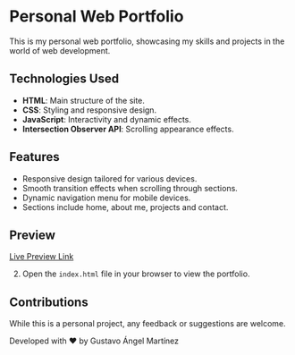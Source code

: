 # Personal Web Portfolio

This is my personal web portfolio, showcasing my skills and projects in the world of web development.

## Technologies Used

- **HTML**: Main structure of the site.
- **CSS**: Styling and responsive design.
- **JavaScript**: Interactivity and dynamic effects.
- **Intersection Observer API**: Scrolling appearance effects.

## Features

- Responsive design tailored for various devices.
- Smooth transition effects when scrolling through sections.
- Dynamic navigation menu for mobile devices.
- Sections include home, about me, projects and contact.

## Preview

[Live Preview Link](#)

2. Open the `index.html` file in your browser to view the portfolio.

## Contributions

While this is a personal project, any feedback or suggestions are welcome.


Developed with ❤️ by Gustavo Ángel Martínez


